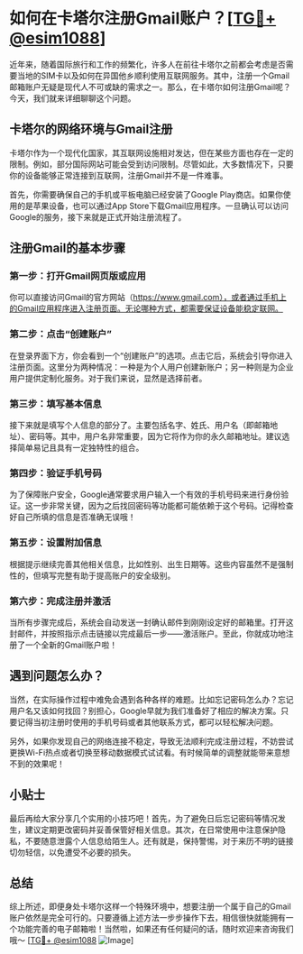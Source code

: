 # 如何在卡塔尔注册Gmail账户？[[TG💪+ @esim1088](https://t.me/s/esim1088)]

近年来，随着国际旅行和工作的频繁化，许多人在前往卡塔尔之前都会考虑是否需要当地的SIM卡以及如何在异国他乡顺利使用互联网服务。其中，注册一个Gmail邮箱账户无疑是现代人不可或缺的需求之一。那么，在卡塔尔如何注册Gmail呢？今天，我们就来详细聊聊这个问题。

## 卡塔尔的网络环境与Gmail注册

卡塔尔作为一个现代化国家，其互联网设施相对发达，但在某些方面也存在一定的限制。例如，部分国际网站可能会受到访问限制。尽管如此，大多数情况下，只要你的设备能够正常连接到互联网，注册Gmail并不是一件难事。

首先，你需要确保自己的手机或平板电脑已经安装了Google Play商店。如果你使用的是苹果设备，也可以通过App Store下载Gmail应用程序。一旦确认可以访问Google的服务，接下来就是正式开始注册流程了。

## 注册Gmail的基本步骤

### 第一步：打开Gmail网页版或应用

你可以直接访问Gmail的官方网站（https://www.gmail.com），或者通过手机上的Gmail应用程序进入注册页面。无论哪种方式，都需要保证设备能稳定联网。

### 第二步：点击“创建账户”

在登录界面下方，你会看到一个“创建账户”的选项。点击它后，系统会引导你进入注册页面。这里分为两种情况：一种是为个人用户创建新账户；另一种则是为企业用户提供定制化服务。对于我们来说，显然是选择前者。

### 第三步：填写基本信息

接下来就是填写个人信息的部分了。主要包括名字、姓氏、用户名（即邮箱地址）、密码等。其中，用户名非常重要，因为它将作为你的永久邮箱地址。建议选择简单易记且具有一定独特性的组合。

### 第四步：验证手机号码

为了保障账户安全，Google通常要求用户输入一个有效的手机号码来进行身份验证。这一步非常关键，因为之后找回密码等功能都可能依赖于这个号码。记得检查好自己所填的信息是否准确无误哦！

### 第五步：设置附加信息

根据提示继续完善其他相关信息，比如性别、出生日期等。这些内容虽然不是强制性的，但填写完整有助于提高账户的安全级别。

### 第六步：完成注册并激活

当所有步骤完成后，系统会自动发送一封确认邮件到刚刚设定好的邮箱里。打开这封邮件，并按照指示点击链接以完成最后一步——激活账户。至此，你就成功地注册了一个全新的Gmail账户啦！

## 遇到问题怎么办？

当然，在实际操作过程中难免会遇到各种各样的难题。比如忘记密码怎么办？忘记用户名又该如何找回？别担心，Google早就为我们准备好了相应的解决方案。只要记得当初注册时使用的手机号码或者其他联系方式，都可以轻松解决问题。

另外，如果你发现自己的网络连接不稳定，导致无法顺利完成注册过程，不妨尝试更换Wi-Fi热点或者切换至移动数据模式试试看。有时候简单的调整就能带来意想不到的效果呢！

## 小贴士

最后再给大家分享几个实用的小技巧吧！首先，为了避免日后忘记密码等情况发生，建议定期更改密码并妥善保管好相关信息。其次，在日常使用中注意保护隐私，不要随意泄露个人信息给陌生人。还有就是，保持警惕，对于来历不明的链接切勿轻信，以免遭受不必要的损失。

## 总结

综上所述，即便身处卡塔尔这样一个特殊环境中，想要注册一个属于自己的Gmail账户依然是完全可行的。只要遵循上述方法一步步操作下去，相信很快就能拥有一个功能完善的电子邮箱啦！当然啦，如果还有任何疑问的话，随时欢迎来咨询我们哦～ [[TG💪+ @esim1088](https://t.me/s/esim1088) ![Image](https://i.postimg.cc/4NQfJmqS/Snipaste-2025-05-13-00-14-12.png)]